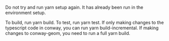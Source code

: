 Do not try and run yarn setup again. It has already been run in the environment setup. 


To build, run yarn build. To test, run yarn test. If only making changes to the typescript code in conway, you can run yarn build-incremental. If making changes to conway-geom, you need to run a full yarn build. 